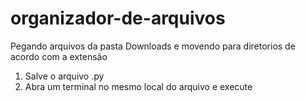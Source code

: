 # organizador-de-arquivos
Pegando arquivos da pasta Downloads e movendo para diretorios de acordo com a extensão


1. Salve o arquivo .py
2. Abra um terminal no mesmo local do arquivo e execute 

